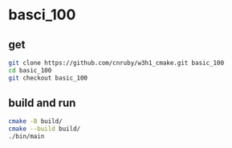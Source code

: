 # basci_100

## get
```bash
git clone https://github.com/cnruby/w3h1_cmake.git basic_100
cd basic_100
git checkout basic_100
```

## build and run
```bash
cmake -B build/
cmake --build build/
./bin/main
```

